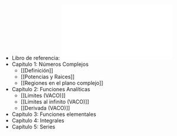 - Libro de referencia: ![Variable Compleja y Aplicaciones 5ta edición](../assets/variable-compleja-y-aplicaciones-churchill_1724042312570_0.pdf)
- Capítulo 1: Números Complejos
	- [[Definición]]
	- [[Potencias y Raices]]
	- [[Regiones en el plano complejo]]
- Capítulo 2: Funciones Analíticas
	- [[Límites (VACO)]]
	- [[Límites al infinito (VACO)]]
	- [[Derivada (VACO)]]
- Capítulo 3: Funciones elementales
- Capítulo 4: Integrales
- Capítulo 5: Series